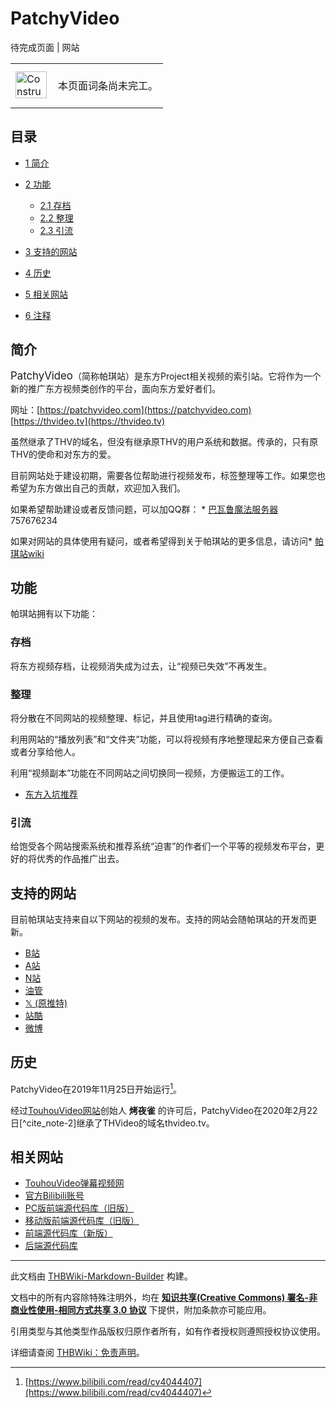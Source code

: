 # PatchyVideo

<!-- source html: G:\repos\THBWiki-Markdown-Builder\THBWikiMarkdown\Temp\main\8\8a\ns0%3APatchyVideo.html -->

待完成页面 | 网站

<center>

<table>
<tbody><tr>
<td class="mbox-image"><div style="width: 52px;">
  <a href="./文件-ConstructionClock.png.md" class="image"><img alt="ConstructionClock.png" src="https://upload.thwiki.cc/thumb/f/f1/ConstructionClock.png/50px-ConstructionClock.png" decoding="async" loading="lazy" width="50" height="43" srcset="https://upload.thwiki.cc/thumb/f/f1/ConstructionClock.png/75px-ConstructionClock.png 1.5x, https://upload.thwiki.cc/thumb/f/f1/ConstructionClock.png/100px-ConstructionClock.png 2x" data-file-width="689" data-file-height="587"></a></div></td>
<td class="mbox-text" style=""><br>本页面词条尚未完工。<br><br></td>
</tr>
</tbody></table>


</center>
  
  

  


## 目录

- [1 简介](#简介)
- [2 功能](#功能)

  - [2.1 存档](#存档)
  - [2.2 整理](#整理)
  - [2.3 引流](#引流)



- [3 支持的网站](#支持的网站)
- [4 历史](#历史)
- [5 相关网站](#相关网站)
- [6 注释](#注释)





## 简介
  
<big>PatchyVideo</big>（简称帕琪站）是东方Project相关视频的索引站。它将作为一个新的推广东方视频类创作的平台，面向东方爱好者们。
  
  
网址：[https://patchyvideo.com](https://patchyvideo.com)        [https://thvideo.tv](https://thvideo.tv)
  
  
虽然继承了THV的域名，但没有继承原THV的用户系统和数据。传承的，只有原THV的使命和对东方的爱。
  
  
目前网站处于建设初期，需要各位帮助进行视频发布，标签整理等工作。如果您也希望为东方做出自己的贡献，欢迎加入我们。
  
  
如果希望帮助建设或者反馈问题，可以加QQ群： * [巴瓦鲁魔法服务器](https://jq.qq.com/?_wv=1027&amp;k=5VM2NKu) 757676234
  
  
如果对网站的具体使用有疑问，或者希望得到关于帕琪站的更多信息，请访问* [帕琪站wiki](https://patchyvideo.wiki/)
  


## 功能
  
帕琪站拥有以下功能：
  


### 存档
  
将东方视频存档，让视频消失成为过去，让“视频已失效”不再发生。
  


### 整理
  
将分散在不同网站的视频整理、标记，并且使用tag进行精确的查询。
  
  
利用网站的“播放列表”和“文件夹”功能，可以将视频有序地整理起来方便自己查看或者分享给他人。
  
  
利用“视频副本”功能在不同网站之间切换同一视频，方便搬运工的工作。
  

- [东方入坑推荐](https://patchyvideo.com/#/users/5ddcb34d287d0d7e621bdbe5/?path=/入坑推荐/)


### 引流
  
给饱受各个网站搜索系统和推荐系统“迫害”的作者们一个平等的视频发布平台，更好的将优秀的作品推广出去。
  


## 支持的网站
  
目前帕琪站支持来自以下网站的视频的发布。支持的网站会随帕琪站的开发而更新。
  

- [B站](https://bilibili.com)
- [A站](https://www.acfun.cn)
- [N站](https://www.nicovideo.jp)
- [油管](https://www.youtube.com)
- [𝕏 (原推特)](https://twitter.com)
- [站酷](https://www.zcool.com.cn)
- [微博](https://weibo.com)


## 历史
  
PatchyVideo在2019年11月25日开始运行[^cite_note-1]。
  
  
经过[TouhouVideo网站](./TouhouVideo弹幕视频网.md)创始人 **烤夜雀** 的许可后，PatchyVideo在2020年2月22日[^cite_note-2]继承了THVideo的域名thvideo.tv。
  


## 相关网站
- [TouhouVideo弹幕视频网](./TouhouVideo弹幕视频网.md)
- [官方Bilibili账号](https://space.bilibili.com/515657675)
- [PC版前端源代码库（旧版）](https://github.com/PatchyVideo/patchyvideo-vue)
- [移动版前端源代码库（旧版）](https://github.com/PatchyVideo/patchyvideo-mobile)
- [前端源代码库（新版）](https://github.com/PatchyVideo/platinum)
- [后端源代码库](https://github.com/PatchyVideo/PatchyVideo)


[^cite_note-1]: [https://www.bilibili.com/read/cv4044407](https://www.bilibili.com/read/cv4044407)





---

此文档由 [THBWiki-Markdown-Builder](https://github.com/Delsin-Yu/THBWiki-Markdown-Builder) 构建。

文档中的所有内容除特殊注明外，均在 [**知识共享(Creative Commons) 署名-非商业性使用-相同方式共享 3.0 协议**](https://creativecommons.org/licenses/by-sa/3.0/deed.zh-hans) 下提供，附加条款亦可能应用。

引用类型与其他类型作品版权归原作者所有，如有作者授权则遵照授权协议使用。

详细请查阅 [THBWiki：免责声明](https://thbwiki.cc/THBWiki:%E5%85%8D%E8%B4%A3%E5%A3%B0%E6%98%8E)。

